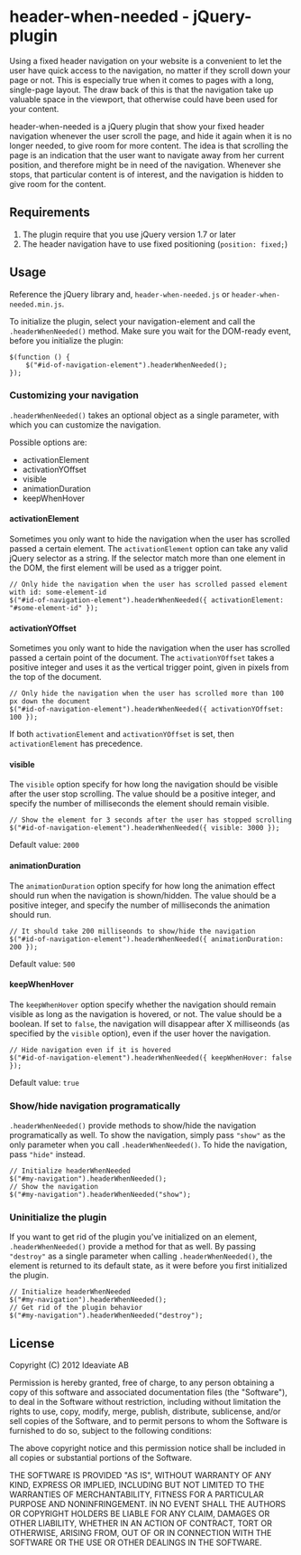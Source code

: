 # header-when-needed - jQuery-plugin

Using a fixed header navigation on your website is a convenient to let the user have 
quick access to the navigation, no matter if they scroll down your page or not.
This is especially true when it comes to pages with a long, single-page layout.
The draw back of this is that the navigation take up valuable space in the 
viewport, that otherwise could have been used for your content.

header-when-needed is a jQuery plugin that show your fixed header navigation whenever 
the user scroll the page, and hide it again when it is no longer needed, to give room 
for more content. The idea is that scrolling the page is an indication that the user 
want to navigate away from her current position, and therefore might be in need of 
the navigation. Whenever she stops, that particular content is of interest, and the
navigation is hidden to give room for the content.

## Requirements

1. The plugin require that you use jQuery version 1.7 or later
2. The header navigation have to use fixed positioning (`position: fixed;`)

## Usage

Reference the jQuery library and, `header-when-needed.js` or `header-when-needed.min.js`.

To initialize the plugin, select your navigation-element and call the `.headerWhenNeeded()`
method. Make sure you wait for the DOM-ready event, before you initialize the plugin:

    $(function () {
        $("#id-of-navigation-element").headerWhenNeeded();
	});

### Customizing your navigation

`.headerWhenNeeded()` takes an optional object as a single parameter, with which you
can customize the navigation.

Possible options are:

* activationElement
* activationYOffset
* visible
* animationDuration
* keepWhenHover

#### activationElement

Sometimes you only want to hide the navigation when the user has scrolled passed a certain
element. The `activationElement` option can take any valid jQuery selector as a string.
If the selector match more than one element in the DOM, the first element will be used
as a trigger point.

    // Only hide the navigation when the user has scrolled passed element with id: some-element-id
	$("#id-of-navigation-element").headerWhenNeeded({ activationElement: "#some-element-id" });

#### activationYOffset

Sometimes you only want to hide the navigation when the user has scrolled passed a certain
point of the document. The `activationYOffset` takes a positive integer and uses it as the
vertical trigger point, given in pixels from the top of the document.

    // Only hide the navigation when the user has scrolled more than 100 px down the document
	$("#id-of-navigation-element").headerWhenNeeded({ activationYOffset: 100 });

If both `activationElement` and `activationYOffset` is set, then `activationElement` has
precedence.

#### visible

The `visible` option specify for how long the navigation should be visible after the user stop
scrolling. The value should be a positive integer, and specify the number of milliseconds the
element should remain visible.

	// Show the element for 3 seconds after the user has stopped scrolling
	$("#id-of-navigation-element").headerWhenNeeded({ visible: 3000 });

Default value: `2000`

#### animationDuration

The `animationDuration` option specify for how long the animation effect should run when
the navigation is shown/hidden. The value should be a positive integer, and specify the 
number of milliseconds the animation should run.

	// It should take 200 milliseonds to show/hide the navigation
	$("#id-of-navigation-element").headerWhenNeeded({ animationDuration: 200 });

Default value: `500`

#### keepWhenHover

The `keepWhenHover` option specify whether the navigation should remain visible as long as
the navigation is hovered, or not. The value should be a boolean. If set to `false`, the
navigation will disappear after X milliseonds (as specified by the `visible` option), 
even if the user hover the navigation.

	// Hide navigation even if it is hovered
	$("#id-of-navigation-element").headerWhenNeeded({ keepWhenHover: false });

Default value: `true`

### Show/hide navigation programatically

`.headerWhenNeeded()` provide methods to show/hide the navigation programatically
as well. To show the navigation, simply pass `"show"` as the only parameter when you call
`.headerWhenNeeded()`. To hide the navigation, pass `"hide"` instead.

	// Initialize headerWhenNeeded
    $("#my-navigation").headerWhenNeeded();
	// Show the navigation
	$("#my-navigation").headerWhenNeeded("show");

### Uninitialize the plugin

If you want to get rid of the plugin you've initialized on an element,
`.headerWhenNeeded()` provide a method for that as well. By passing `"destroy"` as a single
parameter when calling `.headerWhenNeeded()`, the element is returned to its default state, 
as it were before you first initialized the plugin.

	// Initialize headerWhenNeeded
    $("#my-navigation").headerWhenNeeded();
	// Get rid of the plugin behavior
	$("#my-navigation").headerWhenNeeded("destroy");

## License

Copyright (C) 2012 Ideaviate AB

Permission is hereby granted, free of charge, to any person obtaining a copy 
of this software and associated documentation files (the "Software"), to deal 
in the Software without restriction, including without limitation the rights 
to use, copy, modify, merge, publish, distribute, sublicense, and/or sell 
copies of the Software, and to permit persons to whom the Software is 
furnished to do so, subject to the following conditions:

The above copyright notice and this permission notice shall be included in all 
copies or substantial portions of the Software.

THE SOFTWARE IS PROVIDED "AS IS", WITHOUT WARRANTY OF ANY KIND, EXPRESS OR 
IMPLIED, INCLUDING BUT NOT LIMITED TO THE WARRANTIES OF MERCHANTABILITY, 
FITNESS FOR A PARTICULAR PURPOSE AND NONINFRINGEMENT. IN NO EVENT SHALL THE 
AUTHORS OR COPYRIGHT HOLDERS BE LIABLE FOR ANY CLAIM, DAMAGES OR OTHER LIABILITY, 
WHETHER IN AN ACTION OF CONTRACT, TORT OR OTHERWISE, ARISING FROM, OUT OF OR IN 
CONNECTION WITH THE SOFTWARE OR THE USE OR OTHER DEALINGS IN THE SOFTWARE.